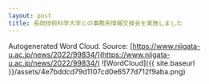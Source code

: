 ```yaml
---
layout: post
title: 長岡技術科学大学との事務系情報交換会を実施しました
---
```

Autogenerated Word Cloud.
Source\: [https://www.niigata-u.ac.jp/news/2022/99834/](https://www.niigata-u.ac.jp/news/2022/99834/)
![WordCloud]({{ site.baseurl }}/assets/4e7bddcd79d1107cd0e6577d712f9aba.png)